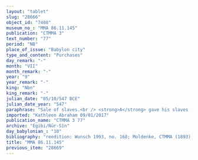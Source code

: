 ```yaml
---
layout: "tablet"
slug: "28666"
object_id: "7408"
museum_no_: "MMA 86.11.145"
publication: "CTMMA 3"
text_number: "77"
period: "NB"
place_of_issue: "Babylon city"
type_and_content: "Purchases"
day_remark: "-"
month: "VII"
month_remark: "-"
year: "9"
year_remark: "-"
king: "Nbn"
king_remark: "-"
julian_date: "05/10/547 BCE"
julian_date_year: "547"
paraphrase: "Sale of slaves.<br /> <strong>A</strong> gave his slaves (<em>lamutānu</em>) <strong>C<sub>1</sub></strong> and <strong>C<sub>2</sub></strong> to <strong>B </strong>(as security) for (a debt of) 2 minas and 10 shekels of silver, from Ta&scaron;rīt (VII) of Nabonidus 8<sup>th</sup> regnal year. <strong>A</strong> set the term (<em>adannu</em>) for the payment to (<em>adi qīt</em>) the end of Ulūl (VI) of Nabonidus 9<sup>th</sup> regnal year &ndash; i.e. within one year. This term has passed by (<em>etēqu</em>) and he cannot pay (<em>kaspu &scaron;a eṭēri la ī&scaron;i</em>). Thus <strong>A</strong>, suggests (<em>qab&ucirc;</em>) the following to his creditor: &quot;(Since) there is no silver to pay off (the debt), take (<em>abāku</em>) <strong>C<sub>1</sub></strong> and <strong>C<sub>2</sub></strong> under the condition (<em>ana</em>) of a sale document (<em>ṭuppi &scaron;īmi gamrūti</em>.).&quot; <strong>B</strong> having agreed,<strong> A</strong> of his own free will, sells the two slaves to him for 2 mina and 10 shekels of silver: he also guarantees against (suits brought by) a person acting unlawfully (<em>sēh&ucirc;</em>) or a person claiming (<em>pāqirānu</em>) that the slaves are royal slaves (<em>arad &scaron;arrūtu</em>) or free persons (<em>mār ban&ecirc;</em>). Names of 4 witnesses (including <strong>A</strong>&rsquo;s wife) and the scribe.<br /> &nbsp;<br /> <strong>A</strong> = Nidintu/Nab&ucirc;-&scaron;arra-uṣur; <strong>B</strong> = Iddin-Marduk/Iqī&scaron;āya//Nūr-S&icirc;n; <strong>C<sub>1</sub></strong> = Nūr-&Scaron;ama&scaron;; <strong>C<sub>2</sub></strong> = Mu&scaron;ēzib-Nab&ucirc;"
imported: "Kathleen Abraham 09/01/2017"
publication_name: "CTMMA 3 77"
archive: "Egibi/Nūr-Sîn"
day_babylonian_: "10"
bibliography: "reedition: Wunsch 1993, no. 168; Moldenke, CTMMA (1893), no. 53."
title: "MMA 86.11.145"
previous_item: "28669"
---
```

